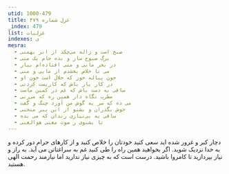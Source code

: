 ```yaml
---
utid: 1000-479
title: غزل شماره ۴۷۹
_index: 479
list: غزلیات
indexes: ی
mesra:
  - صبح است و ژاله می‌چکد از ابر بهمنی
  - برگ صبوح ساز و بده جام یک منی
  - در بحر مایی و منی افتاده‌ام بیار
  - می تا خلاص بخشدم از مایی و منی
  - خون پیاله خور که حلال است خون او
  - در کار یار باش که کاریست کردنی
  - ساقی به دست باش که غم در کمین ماست
  - مطرب نگاه دار همین ره که می‌زنی
  - می ده که سر به گوش من آورد چنگ و گفت
  - خوش بگذران و بشنو از این پیر منحنی
  - ساقی به بی‌نیازی رندان که می بده
  - تا بشنوی ز صوت مغنی هوالغنی
---
```

دچار کبر و غرور شده اید سعی کنید خودتان را خلاص کنید و از کارهای حرام دور کرده و به خدا نزدیک شوید. اگر بخواهید همین راه را طی کنید غم به سراغتاتن می آید. به راز و نیاز بپردازید تا کامروا باشید. درست است که به چیزی نیاز ندارید اما نیازمند رحمت الهی هستید.
